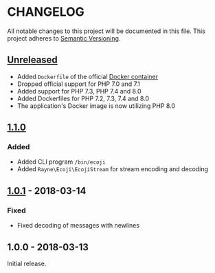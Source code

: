# CHANGELOG

All notable changes to this project will be documented in this file.
This project adheres to [Semantic Versioning](http://semver.org).

## [Unreleased]

* Added `Dockerfile` of the official [Docker container](https://hub.docker.com/r/rayne/ecoji)
* Dropped official support for PHP 7.0 and 7.1
* Added support for PHP 7.3, PHP 7.4 and 8.0
* Added Dockerfiles for PHP 7.2, 7.3, 7.4 and 8.0
* The application's Docker image is now utilizing PHP 8.0

## [1.1.0]

### Added

* Added CLI program `/bin/ecoji`
* Added `Rayne\Ecoji\EcojiStream` for stream encoding and decoding

## [1.0.1] - 2018-03-14

### Fixed

* Fixed decoding of messages with newlines

## 1.0.0 - 2018-03-13

Initial release.

[Unreleased]: https://github.com/Rayne/ecoji-php/compare/1.1.0...HEAD
[1.1.0]: https://github.com/Rayne/ecoji-php/compare/1.0.1...1.1.0
[1.0.1]: https://github.com/Rayne/ecoji-php/compare/1.0.0...1.0.1
